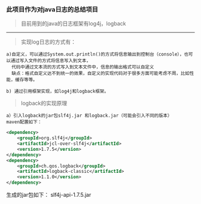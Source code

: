 ### 此项目作为对java日志的总结项目

> 目前用到的java的日志框架有log4j，logback

<hr/>

> 实现log日志的方式有：

	a)自定义，可以通过System.out.println()的方式将信息输出到控制台（console），也可以通过写入文件的方式将信息写入到文本，
	  代码中通过文本流的方式写入到文本文件中，信息的输出格式可以自定义
	  缺点：格式自定义达不到统一的效果，自定义的实现代码对于很多方面可能考虑不周，比如性能，缓存等等。
	  
	b) 通过引用框架实现，如log4j和logback框架。
	
>logback的实现原理

	a）引入logback的jar包slf4j.jar 和logback.jar（可能会引入不同的版本）
	maven配置如下：
		
```xml
<dependency>
    <groupId>org.slf4j</groupId>
    <artifactId>jcl-over-slf4j</artifactId>
    <version>1.7.5</version>
</dependency>
<dependency>
	<groupId>ch.qos.logback</groupId>
	<artifactId>logback-classic</artifactId>
	<version>1.1.0</version>
</dependency>
```
生成的jar包如下：
    slf4j-api-1.7.5.jar